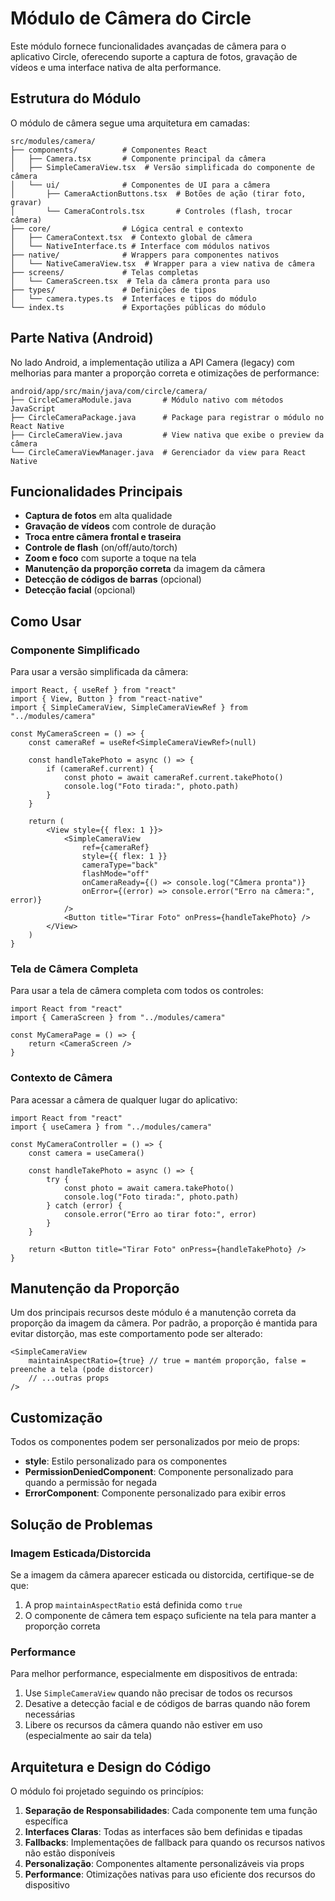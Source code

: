 # Módulo de Câmera do Circle

Este módulo fornece funcionalidades avançadas de câmera para o aplicativo Circle, oferecendo suporte a captura de fotos, gravação de vídeos e uma interface nativa de alta performance.

## Estrutura do Módulo

O módulo de câmera segue uma arquitetura em camadas:

```
src/modules/camera/
├── components/          # Componentes React
│   ├── Camera.tsx       # Componente principal da câmera
│   ├── SimpleCameraView.tsx  # Versão simplificada do componente de câmera
│   └── ui/              # Componentes de UI para a câmera
│       ├── CameraActionButtons.tsx  # Botões de ação (tirar foto, gravar)
│       └── CameraControls.tsx       # Controles (flash, trocar câmera)
├── core/                # Lógica central e contexto
│   ├── CameraContext.tsx  # Contexto global de câmera
│   └── NativeInterface.ts # Interface com módulos nativos
├── native/              # Wrappers para componentes nativos
│   └── NativeCameraView.tsx  # Wrapper para a view nativa de câmera
├── screens/             # Telas completas
│   └── CameraScreen.tsx  # Tela da câmera pronta para uso
├── types/               # Definições de tipos
│   └── camera.types.ts  # Interfaces e tipos do módulo
└── index.ts             # Exportações públicas do módulo
```

## Parte Nativa (Android)

No lado Android, a implementação utiliza a API Camera (legacy) com melhorias para manter a proporção correta e otimizações de performance:

```
android/app/src/main/java/com/circle/camera/
├── CircleCameraModule.java       # Módulo nativo com métodos JavaScript
├── CircleCameraPackage.java      # Package para registrar o módulo no React Native
├── CircleCameraView.java         # View nativa que exibe o preview da câmera
└── CircleCameraViewManager.java  # Gerenciador da view para React Native
```

## Funcionalidades Principais

-   **Captura de fotos** em alta qualidade
-   **Gravação de vídeos** com controle de duração
-   **Troca entre câmera frontal e traseira**
-   **Controle de flash** (on/off/auto/torch)
-   **Zoom e foco** com suporte a toque na tela
-   **Manutenção da proporção correta** da imagem da câmera
-   **Detecção de códigos de barras** (opcional)
-   **Detecção facial** (opcional)

## Como Usar

### Componente Simplificado

Para usar a versão simplificada da câmera:

```tsx
import React, { useRef } from "react"
import { View, Button } from "react-native"
import { SimpleCameraView, SimpleCameraViewRef } from "../modules/camera"

const MyCameraScreen = () => {
    const cameraRef = useRef<SimpleCameraViewRef>(null)

    const handleTakePhoto = async () => {
        if (cameraRef.current) {
            const photo = await cameraRef.current.takePhoto()
            console.log("Foto tirada:", photo.path)
        }
    }

    return (
        <View style={{ flex: 1 }}>
            <SimpleCameraView
                ref={cameraRef}
                style={{ flex: 1 }}
                cameraType="back"
                flashMode="off"
                onCameraReady={() => console.log("Câmera pronta")}
                onError={(error) => console.error("Erro na câmera:", error)}
            />
            <Button title="Tirar Foto" onPress={handleTakePhoto} />
        </View>
    )
}
```

### Tela de Câmera Completa

Para usar a tela de câmera completa com todos os controles:

```tsx
import React from "react"
import { CameraScreen } from "../modules/camera"

const MyCameraPage = () => {
    return <CameraScreen />
}
```

### Contexto de Câmera

Para acessar a câmera de qualquer lugar do aplicativo:

```tsx
import React from "react"
import { useCamera } from "../modules/camera"

const MyCameraController = () => {
    const camera = useCamera()

    const handleTakePhoto = async () => {
        try {
            const photo = await camera.takePhoto()
            console.log("Foto tirada:", photo.path)
        } catch (error) {
            console.error("Erro ao tirar foto:", error)
        }
    }

    return <Button title="Tirar Foto" onPress={handleTakePhoto} />
}
```

## Manutenção da Proporção

Um dos principais recursos deste módulo é a manutenção correta da proporção da imagem da câmera. Por padrão, a proporção é mantida para evitar distorção, mas este comportamento pode ser alterado:

```tsx
<SimpleCameraView
    maintainAspectRatio={true} // true = mantém proporção, false = preenche a tela (pode distorcer)
    // ...outras props
/>
```

## Customização

Todos os componentes podem ser personalizados por meio de props:

-   **style**: Estilo personalizado para os componentes
-   **PermissionDeniedComponent**: Componente personalizado para quando a permissão for negada
-   **ErrorComponent**: Componente personalizado para exibir erros

## Solução de Problemas

### Imagem Esticada/Distorcida

Se a imagem da câmera aparecer esticada ou distorcida, certifique-se de que:

1. A prop `maintainAspectRatio` está definida como `true`
2. O componente de câmera tem espaço suficiente na tela para manter a proporção correta

### Performance

Para melhor performance, especialmente em dispositivos de entrada:

1. Use `SimpleCameraView` quando não precisar de todos os recursos
2. Desative a detecção facial e de códigos de barras quando não forem necessárias
3. Libere os recursos da câmera quando não estiver em uso (especialmente ao sair da tela)

## Arquitetura e Design do Código

O módulo foi projetado seguindo os princípios:

1. **Separação de Responsabilidades**: Cada componente tem uma função específica
2. **Interfaces Claras**: Todas as interfaces são bem definidas e tipadas
3. **Fallbacks**: Implementações de fallback para quando os recursos nativos não estão disponíveis
4. **Personalização**: Componentes altamente personalizáveis via props
5. **Performance**: Otimizações nativas para uso eficiente dos recursos do dispositivo
